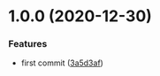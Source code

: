 # 1.0.0 (2020-12-30)


### Features

* first commit ([3a5d3af](https://github.com/jiayuanfan/us/commit/3a5d3af4a2c0d4295661746669c8e0523ba5d0a0))




